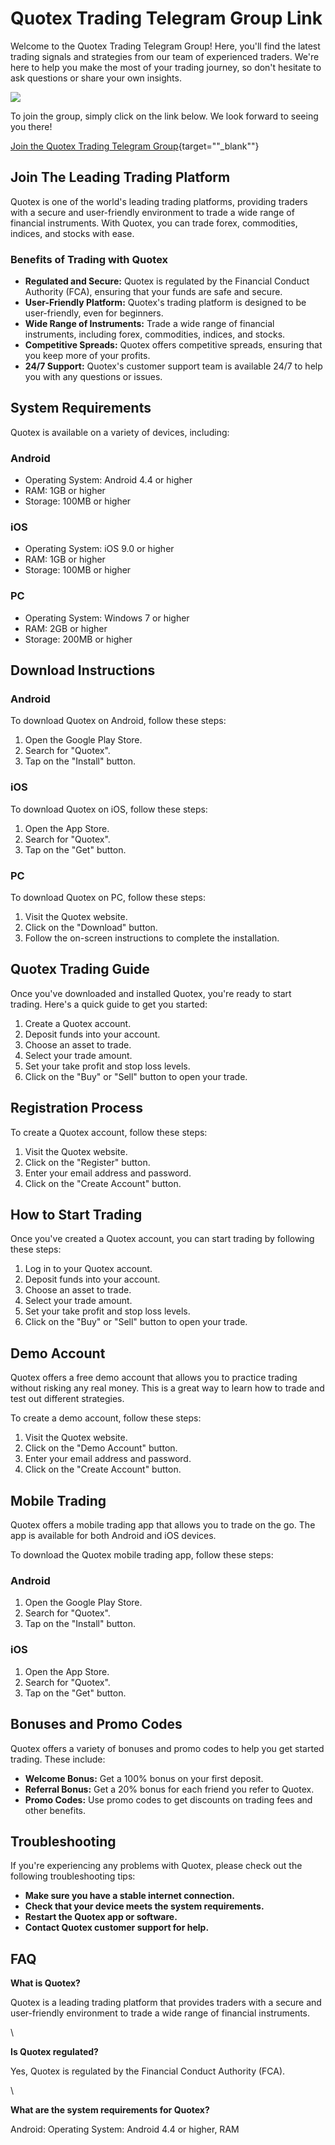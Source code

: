 # Quotex Trading Telegram Group Link

Welcome to the Quotex Trading Telegram Group! Here, you\'ll find the
latest trading signals and strategies from our team of experienced
traders. We\'re here to help you make the most of your trading journey,
so don\'t hesitate to ask questions or share your own insights.

[![](https://static.quotex.io/files/8_en/300_250.jpg)](https://traff.sbs/brokerqxsignupf)

To join the group, simply click on the link below. We look forward to
seeing you there!

[Join the Quotex Trading Telegram
Group](\%22https://t.me/quotex_signals\%22){target=""_blank""}

## Join The Leading Trading Platform

Quotex is one of the world\'s leading trading platforms, providing
traders with a secure and user-friendly environment to trade a wide
range of financial instruments. With Quotex, you can trade forex,
commodities, indices, and stocks with ease.

### Benefits of Trading with Quotex

-   **Regulated and Secure:** Quotex is regulated by the Financial
    Conduct Authority (FCA), ensuring that your funds are safe and
    secure.
-   **User-Friendly Platform:** Quotex\'s trading platform is designed
    to be user-friendly, even for beginners.
-   **Wide Range of Instruments:** Trade a wide range of financial
    instruments, including forex, commodities, indices, and stocks.
-   **Competitive Spreads:** Quotex offers competitive spreads, ensuring
    that you keep more of your profits.
-   **24/7 Support:** Quotex\'s customer support team is available 24/7
    to help you with any questions or issues.

## System Requirements

Quotex is available on a variety of devices, including:

### Android

-   Operating System: Android 4.4 or higher
-   RAM: 1GB or higher
-   Storage: 100MB or higher

### iOS

-   Operating System: iOS 9.0 or higher
-   RAM: 1GB or higher
-   Storage: 100MB or higher

### PC

-   Operating System: Windows 7 or higher
-   RAM: 2GB or higher
-   Storage: 200MB or higher

## Download Instructions

### Android

To download Quotex on Android, follow these steps:

1.  Open the Google Play Store.
2.  Search for "Quotex".
3.  Tap on the "Install" button.

### iOS

To download Quotex on iOS, follow these steps:

1.  Open the App Store.
2.  Search for "Quotex".
3.  Tap on the "Get" button.

### PC

To download Quotex on PC, follow these steps:

1.  Visit the Quotex website.
2.  Click on the "Download" button.
3.  Follow the on-screen instructions to complete the installation.

## Quotex Trading Guide

Once you\'ve downloaded and installed Quotex, you\'re ready to start
trading. Here\'s a quick guide to get you started:

1.  Create a Quotex account.
2.  Deposit funds into your account.
3.  Choose an asset to trade.
4.  Select your trade amount.
5.  Set your take profit and stop loss levels.
6.  Click on the "Buy" or "Sell" button to open your trade.

## Registration Process

To create a Quotex account, follow these steps:

1.  Visit the Quotex website.
2.  Click on the "Register" button.
3.  Enter your email address and password.
4.  Click on the "Create Account" button.

## How to Start Trading

Once you\'ve created a Quotex account, you can start trading by
following these steps:

1.  Log in to your Quotex account.
2.  Deposit funds into your account.
3.  Choose an asset to trade.
4.  Select your trade amount.
5.  Set your take profit and stop loss levels.
6.  Click on the "Buy" or "Sell" button to open your trade.

## Demo Account

Quotex offers a free demo account that allows you to practice trading
without risking any real money. This is a great way to learn how to
trade and test out different strategies.

To create a demo account, follow these steps:

1.  Visit the Quotex website.
2.  Click on the "Demo Account" button.
3.  Enter your email address and password.
4.  Click on the "Create Account" button.

## Mobile Trading

Quotex offers a mobile trading app that allows you to trade on the go.
The app is available for both Android and iOS devices.

To download the Quotex mobile trading app, follow these steps:

### Android

1.  Open the Google Play Store.
2.  Search for "Quotex".
3.  Tap on the "Install" button.

### iOS

1.  Open the App Store.
2.  Search for "Quotex".
3.  Tap on the "Get" button.

## Bonuses and Promo Codes

Quotex offers a variety of bonuses and promo codes to help you get
started trading. These include:

-   **Welcome Bonus:** Get a 100% bonus on your first deposit.
-   **Referral Bonus:** Get a 20% bonus for each friend you refer to
    Quotex.
-   **Promo Codes:** Use promo codes to get discounts on trading fees
    and other benefits.

## Troubleshooting

If you\'re experiencing any problems with Quotex, please check out the
following troubleshooting tips:

-   **Make sure you have a stable internet connection.**
-   **Check that your device meets the system requirements.**
-   **Restart the Quotex app or software.**
-   **Contact Quotex customer support for help.**

## FAQ

**What is Quotex?**

Quotex is a leading trading platform that provides traders with a secure
and user-friendly environment to trade a wide range of financial
instruments.

\

**Is Quotex regulated?**

Yes, Quotex is regulated by the Financial Conduct Authority (FCA).

\

**What are the system requirements for Quotex?**

Android: Operating System: Android 4.4 or higher, RAM

